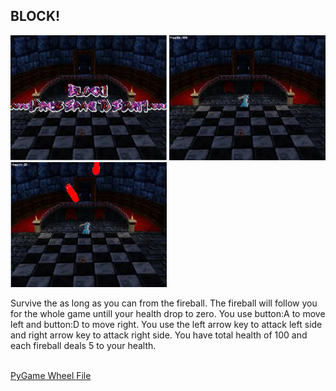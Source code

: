 <h2> BLOCK!</h2>
<img src="https://github.com/cpan4875/PyGame-Project/blob/master/Capture%20(1).PNG" width="250" height="200">
<img src="https://github.com/cpan4875/PyGame-Project/blob/master/Capture1%20(1).PNG" width="250" height="200">
<img src="https://github.com/cpan4875/PyGame-Project/blob/master/Capture2%20(1).PNG" width="250" height="200">
<p> Survive the as long as you can from the fireball. The fireball will follow you for the whole game untill your health drop to zero. You use button:A to move left and button:D to move right. You use the left arrow key to attack left side and right arrow key to attack right side. You have total health of 100 and each fireball deals 5 to your health.</p>
<br>
<a href="http://www.lfd.uci.edu/~gohlke/pythonlibs/#pygame"> PyGame Wheel File</a>
